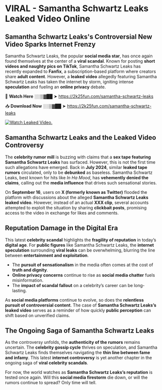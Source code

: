 # VIRAL - Samantha Schwartz Leaks Leaked Video Online

## **Samantha Schwartz Leaks's Controversial New Video Sparks Internet Frenzy**  

Samantha Schwartz Leaks, the popular **social media star**, has once again found themselves at the center of a **viral scandal**. Known for posting **short videos and naughty pics on TikTok**, Samantha Schwartz Leaks has recently expanded to **Fanfix**, a subscription-based platform where creators share **adult content**. However, a **leaked video** allegedly featuring Samantha Schwartz Leaks has taken the internet by storm, igniting intense **speculation** and fueling an **online privacy** debate.  

🔴 **Watch Here** ░░▒▓██ ➤ https://2k25fun.com/samantha-schwartz-leaks  

📥 **Download Now** ░░▒▓██ ➤ https://2k25fun.com/samantha-schwartz-leaks  

[![Watch Leaked Video.](https://miro.medium.com/v2/resize:fit:828/format:webp/1*cilzJN44JGOrTw9NJCrNHA.gif "Watch Leaked Video")](https://2k25fun.com/samantha-schwartz-leaks)

## **Samantha Schwartz Leaks and the Leaked Video Controversy**  

The **celebrity rumor mill** is buzzing with claims that a **sex tape featuring Samantha Schwartz Leaks** has surfaced. However, this is not the first time such allegations have emerged. Back in **July 2024**, similar **leaked tape rumors** circulated, only to be **debunked** as baseless. Samantha Schwartz Leaks, best known for hits like *In Ha Mood*, has **vehemently denied the claims**, calling out the **media influence** that drives such sensational stories.  

On **September 16**, users on **X (formerly known as Twitter)** flooded the platform with discussions about the alleged **Samantha Schwartz Leaks leaked video**. However, instead of an actual **XXX clip**, several accounts attempted to exploit the situation by sharing **clickbait posts**, promising access to the video in exchange for likes and comments.  

## **Reputation Damage in the Digital Era**  

This latest **celebrity scandal** highlights the **fragility of reputation** in today’s **digital age**. For **public figures** like Samantha Schwartz Leaks, the **internet speculation** surrounding **viral leaks** can be overwhelming, blurring the line between **entertainment and exploitation**.  

- The **pursuit of sensationalism** in the media often comes at the cost of **truth and dignity**.  
- **Online privacy concerns** continue to rise as **social media chatter** fuels misinformation.  
- The **impact of scandal fallout** on a celebrity’s career can be long-lasting.  

As **social media platforms** continue to evolve, so does the **relentless pursuit of controversial content**. The case of **Samantha Schwartz Leaks’s leaked video** serves as a reminder of how quickly **public perception** can shift based on unverified claims.  

## **The Ongoing Saga of Samantha Schwartz Leaks**  

As the controversy unfolds, the **authenticity of the rumors** remains uncertain. The **celebrity gossip cycle** thrives on speculation, and Samantha Schwartz Leaks finds themselves navigating the **thin line between fame and infamy**. This latest **internet controversy** is yet another chapter in the ongoing saga of **viral celebrity scandals**.  

For now, the world watches as **Samantha Schwartz Leaks’s reputation** is tested once again. Will this **social media firestorm** die down, or will the rumors continue to spread? Only time will tell.